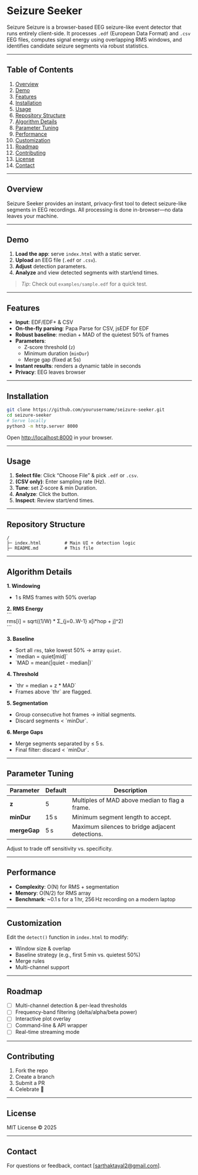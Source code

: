 # Seizure Seeker

Seizure Seizure is a browser-based EEG seizure-like event detector that runs entirely client-side. It processes `.edf` (European Data Format) and `.csv` EEG files, computes signal energy using overlapping RMS windows, and identifies candidate seizure segments via robust statistics.

---

## Table of Contents

1. [Overview](#overview)  
2. [Demo](#demo)  
3. [Features](#features)  
4. [Installation](#installation)  
5. [Usage](#usage)  
6. [Repository Structure](#repository-structure)  
7. [Algorithm Details](#algorithm-details)  
8. [Parameter Tuning](#parameter-tuning)  
9. [Performance](#performance)  
10. [Customization](#customization)  
11. [Roadmap](#roadmap)  
12. [Contributing](#contributing)  
13. [License](#license)  
14. [Contact](#contact)  

---

## Overview

Seizure Seeker provides an instant, privacy-first tool to detect seizure-like segments in EEG recordings. All processing is done in-browser—no data leaves your machine.

---

## Demo

1. **Load the app**: serve `index.html` with a static server.  
2. **Upload** an EEG file (`.edf` or `.csv`).  
3. **Adjust** detection parameters.  
4. **Analyze** and view detected segments with start/end times.

> _Tip_: Check out `examples/sample.edf` for a quick test.

---

## Features

- **Input**: EDF/EDF+ & CSV  
- **On-the-fly parsing**: Papa Parse for CSV, jsEDF for EDF  
- **Robust baseline**: median + MAD of the quietest 50% of frames  
- **Parameters**:
  - Z‑score threshold (`z`)
  - Minimum duration (`minDur`)
  - Merge gap (fixed at 5s)  
- **Instant results**: renders a dynamic table in seconds  
- **Privacy**: EEG  leaves browser

---

## Installation

```bash
git clone https://github.com/yourusername/seizure-seeker.git
cd seizure-seeker
# Serve locally
python3 -m http.server 8000
```

Open <http://localhost:8000> in your browser.

---

## Usage

1. **Select file**: Click “Choose File” & pick `.edf` or `.csv`.  
2. **(CSV only)**: Enter sampling rate (Hz).  
3. **Tune**: set Z‑score & min Duration.  
4. **Analyze**: Click the button.  
5. **Inspect**: Review start/end times.

---

## Repository Structure

```
/
├─ index.html         # Main UI + detection logic
├─ README.md          # This file

```

---

## Algorithm Details

**1. Windowing**  
- 1 s RMS frames with 50% overlap

**2. RMS Energy**  
\`\`\`  
rms[i] = sqrt((1/W) * Σ_{j=0..W-1} x[i*hop + j]^2)  
\`\`\`

**3. Baseline**  
- Sort all `rms`, take lowest 50% → array `quiet`.  
- \`median = quiet[mid]\`  
- \`MAD = mean(|quiet - median|)\`

**4. Threshold**  
- \`thr = median + z * MAD\`  
- Frames above \`thr\` are flagged.

**5. Segmentation**  
- Group consecutive hot frames → initial segments.  
- Discard segments \< \`minDur\`.

**6. Merge Gaps**  
- Merge segments separated by ≤ 5 s.  
- Final filter: discard \< \`minDur\`.

---

## Parameter Tuning

| Parameter        | Default | Description                                              |
|------------------|---------|----------------------------------------------------------|
| **z**            | 5       | Multiples of MAD above median to flag a frame.          |
| **minDur**       | 15 s    | Minimum segment length to accept.                       |
| **mergeGap**     | 5 s     | Maximum silences to bridge adjacent detections.         |

Adjust to trade off sensitivity vs. specificity.

---

## Performance

- **Complexity**: O(N) for RMS + segmentation  
- **Memory**: O(N/2) for RMS array  
- **Benchmark**: ~0.1 s for a 1 hr, 256 Hz recording on a modern laptop

---

## Customization

Edit the `detect()` function in `index.html` to modify:

- Window size & overlap  
- Baseline strategy (e.g., first 5 min vs. quietest 50%)  
- Merge rules  
- Multi-channel support

---

## Roadmap

- [ ] Multi-channel detection & per-lead thresholds  
- [ ] Frequency-band filtering (delta/alpha/beta power)  
- [ ] Interactive plot overlay  
- [ ] Command-line & API wrapper  
- [ ] Real-time streaming mode

---

## Contributing

1. Fork the repo  
2. Create a branch  
3. Submit a PR  
4. Celebrate 🎉

---

## License

MIT License © 2025

---

## Contact

For questions or feedback, contact [sarthaktayal2@gmail.com].
